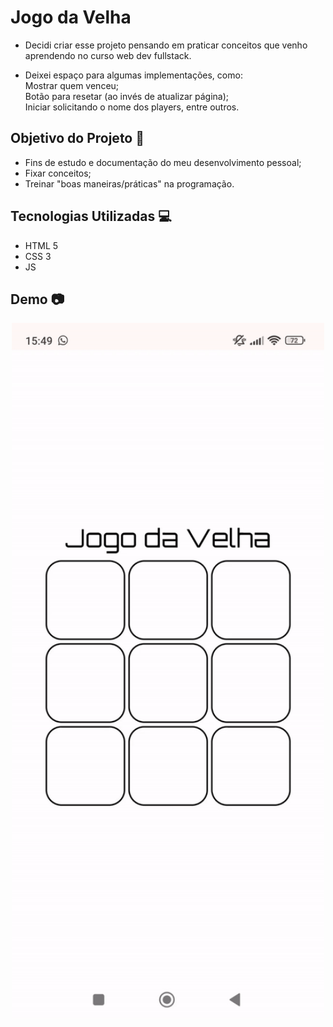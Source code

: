 # Jogo da Velha

- Decidi criar esse projeto pensando em praticar conceitos que venho aprendendo no curso web dev fullstack.

- Deixei espaço para algumas implementações, como:  
  Mostrar quem venceu;  
  Botão para resetar (ao invés de atualizar página);  
  Iniciar solicitando o nome dos players, entre outros.  

## Objetivo do Projeto 🎯

- Fins de estudo e documentação do meu desenvolvimento pessoal;
- Fixar conceitos;
- Treinar "boas maneiras/práticas" na programação.

## Tecnologias Utilizadas 💻

- HTML 5
- CSS 3
- JS

## Demo 📷

<p align="center">
  <img width="500" src="./toReadme/jv.gif">
</p>
